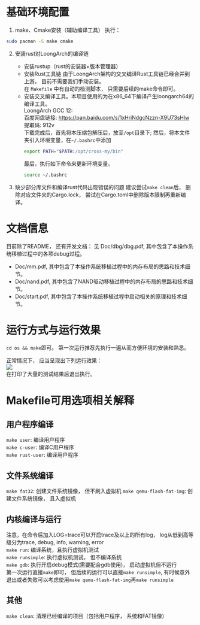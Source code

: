 # 基础环境配置
1. make、Cmake安装（辅助编译工具）
执行：
``` bash
sudo pacman -S make cmake
```

2. 安装rust对LoongArch的编译链
    + 安装rustup（rust的安装器+版本管理器）
    + 安装Rust工具链
        由于LoongArch架构的交叉编译Rust工具链已经合并到上游， 目前不需要我们手动安装。  
        在 `Makefile` 中有自动的检测脚本， 只需要后续的make命令即可。
    + 安装交叉编译工具。本项目使用的为在x86_64下编译产生loongarch64的编译工具。  
        LoongArch GCC 12:    
        百度网盘链接: https://pan.baidu.com/s/1xHriNdgcNzzn-X9U73sHlw 提取码: 912v   
        下载完成后，首先将本压缩包解压后，放至`/opt`目录下;
        然后，将本文件夹引入环境变量，在`~/.bashrc`中添加
        ``` bash
        export PATH="$PATH:/opt/cross-my/bin"
        ```
        最后，执行如下命令来更新环境变量。
        ``` bash
        source ~/.bashrc
        ```
        

3. 缺少部分库文件和编译rust代码出现错误的问题
   建议尝试`make clean`后， 删除对应文件夹的Cargo.lock， 尝试在Cargo.toml中删除版本限制再重新编译。

# 文档信息
目前除了README， 还有开发文档： 见 Doc/dbg/dbg.pdf, 其中包含了本操作系统移植过程中的各项debug过程。
+ Doc/mm.pdf, 其中包含了本操作系统移植过程中的内存布局的思路和技术细节。
+ Doc/nand.pdf, 其中包含了NAND驱动移植过程中的内存布局的思路和技术细节。
+ Doc/start.pdf, 其中包含了本操作系统移植过程中启动相关的原理和技术细节。

# 运行方式与运行效果
`cd os && make`即可。 第一次运行推荐先执行一遍从而方便环境的安装和熟悉。

正常情况下， 应当呈现出下列运行效果：  
![](Doc/pic/complete.png)  
在打印了大量的测试结果后退出执行。

# Makefile可用选项相关解释

## 用户程序编译

`make user`: 编译用户程序  
`make c-user`: 编译C用户程序  
`make rust-user`: 编译用户程序  

## 文件系统编译
`make fat32`: 创建文件系统镜像， 但不刷入虚拟机
`make qemu-flash-fat-img`: 创建文件系统镜像， 且入虚拟机

## 内核编译与运行

注意，在命令后加入LOG=trace可以开启trace及以上的所有log， log从低到高等级分为trace, debug, info, warning, error  
`make run`: 编译系统，且执行虚拟机测试  
`make runsimple`: 执行虚拟机测试， 但不编译系统  
`make gdb`: 执行开启debug模式(需要配合gdb使用)， 启动虚拟机但不运行  
第一次运行直接`make`即可， 但后续的运行可以直接`make runsimple`, 有时候意外退出或者失败可以考虑使用`make qemu-flash-fat-img`再`make runsimple`

## 其他
`make clean`: 清理已经编译的项目（包括用户程序， 系统和FAT镜像）

